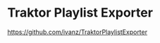 Traktor Playlist Exporter
=======================

https://github.com/ivanz/TraktorPlaylistExporter
